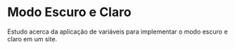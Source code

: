 # Modo Escuro e Claro
Estudo acerca da aplicação de variáveis para implementar o modo escuro e claro em um site.
